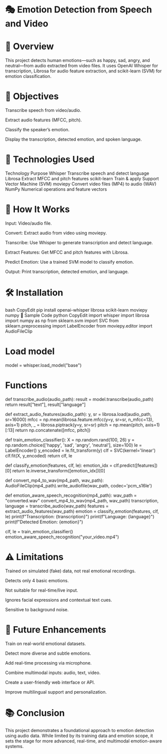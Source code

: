 # 🎭 Emotion Detection from Speech and Video
# 📌 Overview
This project detects human emotions—such as happy, sad, angry, and neutral—from audio extracted from video files. It uses OpenAI Whisper for transcription, Librosa for audio feature extraction, and scikit-learn (SVM) for emotion classification.

# 🎯 Objectives
Transcribe speech from video/audio.

Extract audio features (MFCC, pitch).

Classify the speaker’s emotion.

Display the transcription, detected emotion, and spoken language.

# 🧠 Technologies Used
Technology	Purpose
Whisper	Transcribe speech and detect language
Librosa	Extract MFCC and pitch features
scikit-learn	Train & apply Support Vector Machine (SVM)
moviepy	Convert video files (MP4) to audio (WAV)
NumPy	Numerical operations and feature vectors

# 🚀 How It Works
Input: Video/audio file.

Convert: Extract audio from video using moviepy.

Transcribe: Use Whisper to generate transcription and detect language.

Extract Features: Get MFCC and pitch features with Librosa.

Predict Emotion: Use a trained SVM model to classify emotion.

Output: Print transcription, detected emotion, and language.

# 🛠 Installation
bash
CopyEdit
pip install openai-whisper librosa scikit-learn moviepy numpy
📄 Sample Code
python
CopyEdit
import whisper
import librosa
import numpy as np
from sklearn.svm import SVC
from sklearn.preprocessing import LabelEncoder
from moviepy.editor import AudioFileClip

# Load model
model = whisper.load_model("base")

# Functions
def transcribe_audio(audio_path):
    result = model.transcribe(audio_path)
    return result["text"], result["language"]

def extract_audio_features(audio_path):
    y, sr = librosa.load(audio_path, sr=16000)
    mfcc = np.mean(librosa.feature.mfcc(y=y, sr=sr, n_mfcc=13), axis=1)
    pitch, _ = librosa.piptrack(y=y, sr=sr)
    pitch = np.mean(pitch, axis=1)[:13]
    return np.concatenate([mfcc, pitch])

def train_emotion_classifier():
    X = np.random.rand(100, 26)
    y = np.random.choice(['happy', 'sad', 'angry', 'neutral'], size=100)
    le = LabelEncoder()
    y_encoded = le.fit_transform(y)
    clf = SVC(kernel='linear')
    clf.fit(X, y_encoded)
    return clf, le

def classify_emotion(features, clf, le):
    emotion_idx = clf.predict([features])[0]
    return le.inverse_transform([emotion_idx])[0]

def convert_mp4_to_wav(mp4_path, wav_path):
    AudioFileClip(mp4_path).write_audiofile(wav_path, codec='pcm_s16le')

def emotion_aware_speech_recognition(mp4_path):
    wav_path = "converted.wav"
    convert_mp4_to_wav(mp4_path, wav_path)
    transcription, language = transcribe_audio(wav_path)
    features = extract_audio_features(wav_path)
    emotion = classify_emotion(features, clf, le)
    print(f"Transcription: {transcription}")
    print(f"Language: {language}")
    print(f"Detected Emotion: {emotion}")

clf, le = train_emotion_classifier()
emotion_aware_speech_recognition("your_video.mp4")
# ⚠️ Limitations
Trained on simulated (fake) data, not real emotional recordings.

Detects only 4 basic emotions.

Not suitable for real-time/live input.

Ignores facial expressions and contextual text cues.

Sensitive to background noise.

# 🔮 Future Enhancements
Train on real-world emotional datasets.

Detect more diverse and subtle emotions.

Add real-time processing via microphone.

Combine multimodal inputs: audio, text, video.

Create a user-friendly web interface or API.

Improve multilingual support and personalization.

# 📚 Conclusion
This project demonstrates a foundational approach to emotion detection using audio data. While limited by its training data and emotion scope, it sets the stage for more advanced, real-time, and multimodal emotion-aware systems.
